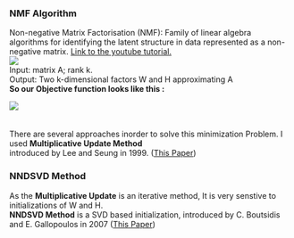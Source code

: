 ### NMF Algorithm
Non-negative Matrix Factorisation (NMF): Family of linear algebra
algorithms for identifying the latent structure in data represented
as a non-negative matrix. <a href="https://youtu.be/o4pPTwsd-5M">Link to the youtube tutorial.</a>
<br>
<img src="notebook_images/nmf.png">
<br>
<pr>Input: matrix A; rank k.<br>
Output: Two k-dimensional factors W and H approximating A</pr><br>
<b>So our Objective function looks like this :</b>
<br>


<img src="notebook_images/nmf2.png">
<br>
<br>
<br>
<pr>There are several approaches inorder to solve this minimization Problem. 
I used <b>Multiplicative Update Method</b> <br>introduced by Lee and Seung in 1999. (<a href="https://www.researchgate.net/publication/2480786_Multiplicative_Updates_for_Nonnegative_Quadratic_Programming_in_Support_Vector_Machines">This Paper</a>)</pr>

### NNDSVD Method
As the <b>Multiplicative Update</b> is an iterative method, It is very senstive to initializations of W and H. <br>
<b>NNDSVD Method</b> is a SVD based initialization, introduced by C. Boutsidis and E. Gallopoulos in 2007 (<a href="https://www.sciencedirect.com/science/article/abs/pii/S0031320307004359">This Paper</a>)
